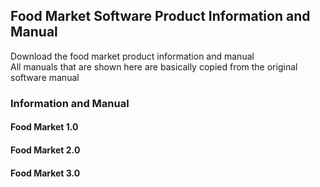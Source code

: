 ## Food Market Software Product Information and Manual

Download the food market product information and manual  
All manuals that are shown here are basically copied from the original software manual  

### Information and Manual

#### Food Market 1.0


#### Food Market 2.0


#### Food Market 3.0
